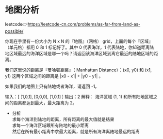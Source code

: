 # 地图分析  
leetcode👉https://leetcode-cn.com/problems/as-far-from-land-as-possible/  

你现在手里有一份大小为 N x N 的『地图』（网格） grid，上面的每个『区域』（单元格）都用 0 和 1 标记好了。其中 0 代表海洋，1 代表陆地，你知道距离陆地区域最远的海洋区域是哪一个吗？请返回该海洋区域到离它最近的陆地区域的距离。

我们这里说的距离是『曼哈顿距离』（ Manhattan Distance）：(x0, y0) 和 (x1, y1) 这两个区域之间的距离是 |x0 - x1| + |y0 - y1| 。

如果我们的地图上只有陆地或者海洋，请返回 -1。

输入：[
  [1,0,1],
  [0,0,0],
  [1,0,1]
  ]
输出：2
解释： 
海洋区域 (1, 1) 和所有陆地区域之间的距离都达到最大，最大距离为 2。

- 分析  
  求每个海洋到陆地的距离，所有距离的最大值就是结果  
  求每一个海洋区域跟所有陆地的最小距离  
  然后在所有最小距离中求最大距离，就是所有海洋离陆地最远的距离  
